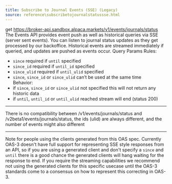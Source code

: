 ```yaml
---
title: Subscribe to Journal Events (SSE) (Legacy)
source: reference\subscribetojournalstatussse.html
---
```


get https://broker-api.sandbox.alpaca.markets/v1/events/journals/status
The Events API provides event push as well as historical queries via SSE (server sent events).
You can listen to journal status updates as they get processed by our backoffice.
Historical events are streamed immediately if queried, and updates are pushed as events occur.
Query Params Rules:
* `since` required if `until` specified
* `since_id` required if `until_id` specified
* `since_ulid` required if `until_ulid` specified
* `since`, `since_id` or `since_ulid` can’t be used at the same time  
Behavior:
* if `since`, `since_id` or `since_ulid` not specified this will not return any historic data
* if `until`, `until_id` or `until_ulid` reached stream will end (status 200)
* * *
There is no compatibility between /v1/events/journals/status and /v2beta1/events/journals/status, the ids (ulid) are always different, and the number of events might also different
* * *
Note for people using the clients generated from this OAS spec. Currently OAS-3 doesn't have full support for representing SSE style responses from an API, so if you are using a generated client and don't specify a `since` and `until` there is a good chance the generated clients will hang waiting for the response to end.
If you require the streaming capabilities we recommend not using the generated clients for this specific usecase until the OAS-3 standards come to a consensus on how to represent this correcting in OAS-3.
